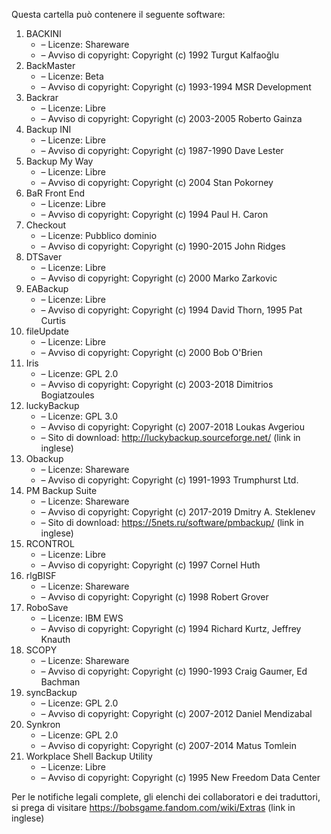 ﻿Questa cartella può contenere il seguente software:

1. BACKINI
   - – Licenze: Shareware
   - – Avviso di copyright: Copyright (c) 1992 Turgut Kalfaoğlu
2. BackMaster
   - – Licenze: Beta
   - – Avviso di copyright: Copyright (c) 1993-1994 MSR Development
3. Backrar
   - – Licenze: Libre
   - – Avviso di copyright: Copyright (c) 2003-2005 Roberto Gainza
4. Backup INI
   - – Licenze: Libre
   - – Avviso di copyright: Copyright (c) 1987-1990 Dave Lester
5. Backup My Way
   - – Licenze: Libre
   - – Avviso di copyright: Copyright (c) 2004 Stan Pokorney
6. BaR Front End
   - – Licenze: Libre
   - – Avviso di copyright: Copyright (c) 1994 Paul H. Caron
7. Checkout
   - – Licenze: Pubblico dominio
   - – Avviso di copyright: Copyright (c) 1990-2015 John Ridges
8. DTSaver
   - – Licenze: Libre
   - – Avviso di copyright: Copyright (c) 2000 Marko Zarkovic
9. EABackup
   - – Licenze: Libre
   - – Avviso di copyright: Copyright (c) 1994 David Thorn, 1995 Pat Curtis
10. fileUpdate
    - – Licenze: Libre
    - – Avviso di copyright: Copyright (c) 2000 Bob O'Brien
11. Iris
    - – Licenze: GPL 2.0
    - – Avviso di copyright: Copyright (c) 2003-2018 Dimitrios Bogiatzoules
12. luckyBackup
    - – Licenze: GPL 3.0
    - – Avviso di copyright: Copyright (c) 2007-2018 Loukas Avgeriou
    - – Sito di download: http://luckybackup.sourceforge.net/ (link in inglese)
13. Obackup
    - – Licenze: Shareware
    - – Avviso di copyright: Copyright (c) 1991-1993 Trumphurst Ltd.
14. PM Backup Suite
    - – Licenze: Shareware
    - – Avviso di copyright: Copyright (c) 2017-2019 Dmitry A. Steklenev
    - – Sito di download: https://5nets.ru/software/pmbackup/ (link in inglese)
15. RCONTROL
    - – Licenze: Libre
    - – Avviso di copyright: Copyright (c) 1997 Cornel Huth
16. rlgBISF
    - – Licenze: Shareware
    - – Avviso di copyright: Copyright (c) 1998 Robert Grover
17. RoboSave
    - – Licenze: IBM EWS
    - – Avviso di copyright: Copyright (c) 1994 Richard Kurtz, Jeffrey Knauth
18. SCOPY
    - – Licenze: Shareware
    - – Avviso di copyright: Copyright (c) 1990-1993 Craig Gaumer, Ed Bachman
19. syncBackup
    - – Licenze: GPL 2.0
    - – Avviso di copyright: Copyright (c) 2007-2012 Daniel Mendizabal
20. Synkron
    - – Licenze: GPL 2.0
    - – Avviso di copyright: Copyright (c) 2007-2014 Matus Tomlein
21. Workplace Shell Backup Utility
    - – Licenze: Libre
    - – Avviso di copyright: Copyright (c) 1995 New Freedom Data Center

Per le notifiche legali complete, gli elenchi dei collaboratori e dei traduttori, si prega di visitare https://bobsgame.fandom.com/wiki/Extras (link in inglese)
